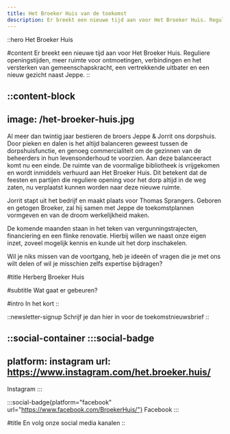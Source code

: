 ```yaml
---
title: Het Broeker Huis van de toekomst
description: Er breekt een nieuwe tijd aan voor Het Broeker Huis. Reguliere openingstijden, meer ruimte voor ontmoetingen, verbindingen en het versterken van gemeenschapskracht., een vertrekkende uitbater en een nieuwe ondernemer naast Jeppe.
---
```


::hero
Het Broeker Huis

#content
Er breekt een nieuwe tijd aan voor Het Broeker Huis. Reguliere openingstijden, meer ruimte voor ontmoetingen, verbindingen en het versterken van gemeenschapskracht, een vertrekkende uitbater en een nieuw gezicht naast Jeppe.
::

::content-block
---
image: /het-broeker-huis.jpg
---
Al meer dan twintig jaar bestieren de broers Jeppe & Jorrit ons dorpshuis. Door pieken en dalen is het altijd balanceren geweest tussen de dorpshuisfunctie, en genoeg commercialiteit om de gezinnen van de beheerders in hun levensonderhoud te voorzien. Aan deze balanceeract komt nu een einde. De ruimte van de voormalige bibliotheek is vrijgekomen en wordt inmiddels verhuurd aan Het Broeker Huis. Dit betekent dat de feesten en partijen die reguliere opening voor het dorp altijd in de weg zaten, nu verplaatst kunnen worden naar deze nieuwe ruimte.

Jorrit stapt uit het bedrijf en maakt plaats voor Thomas Sprangers. Geboren en getogen Broeker, zal hij samen met Jeppe de toekomstplannen vormgeven en van de droom werkelijkheid maken.

De komende maanden staan in het teken van vergunningstrajecten, financiering en een flinke renovatie. Hierbij willen we naast onze eigen inzet, zoveel mogelijk kennis en kunde uit het dorp inschakelen.

Wil je niks missen van de voortgang, heb je ideeën of vragen die je met ons wilt delen of wil je misschien zelfs expertise bijdragen?

#title
Herberg Broeker Huis

#subtitle
Wat gaat er gebeuren?

#intro
In het kort
::

::newsletter-signup
Schrijf je dan hier in voor de toekomstnieuwsbrief
::

::social-container
  :::social-badge
  ---
  platform: instagram
  url: https://www.instagram.com/het.broeker.huis/
  ---
  Instagram
  :::

  :::social-badge{platform="facebook" url="https://www.facebook.com/BroekerHuis/"}
  Facebook
  :::

#title
En volg onze social media kanalen
::
